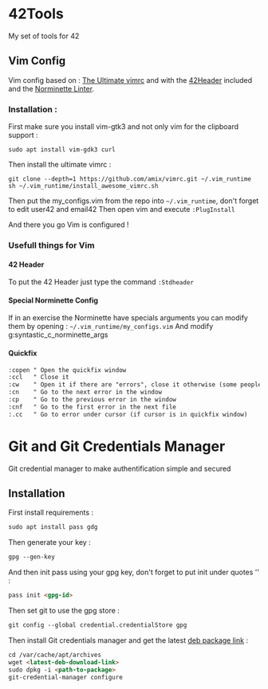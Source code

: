 # 42Tools
My set of tools for 42

## Vim Config

Vim config based on : [The Ultimate vimrc](https://github.com/amix/vimrc "The Ultimate vimrc") and with the [42Header](https://github.com/42Paris/42header "42Header") included and the [Norminette Linter](https://github.com/alexandregv/norminette-vim "Norminette Linter").

### Installation :
First make sure you install vim-gtk3 and not only vim for the clipboard support :
```
sudo apt install vim-gdk3 curl
```
Then install the ultimate vimrc :
```
git clone --depth=1 https://github.com/amix/vimrc.git ~/.vim_runtime
sh ~/.vim_runtime/install_awesome_vimrc.sh
```
Then put the my_configs.vim from the repo into `~/.vim_runtime`,  don't forget to edit user42 and email42
Then open vim and execute `:PlugInstall`

And there you go Vim is configured !

### Usefull things for Vim
#### 42 Header
To put the 42 Header just type the command `:Stdheader`
#### Special Norminette Config
If in an exercise the Norminette have specials arguments you can modify them by opening :     `~/.vim_runtime/my_configs.vim`
And modify     g:syntastic_c_norminette_args

#### Quickfix
```html
:copen " Open the quickfix window
:ccl   " Close it
:cw    " Open it if there are "errors", close it otherwise (some people prefer this)
:cn    " Go to the next error in the window
:cp    " Go to the previous error in the window
:cnf   " Go to the first error in the next file
:.cc   " Go to error under cursor (if cursor is in quickfix window)
```

# Git and Git Credentials Manager
Git credential manager to make authentification simple and secured

## Installation
First install requirements :
```html
sudo apt install pass gdg
```
Then generate your key :
```html
gpg --gen-key
```
And then init pass using your gpg key, don't forget to put init under quotes '' :
```html
pass init <gpg-id>
```
Then set git to use the gpg store :
```html
git config --global credential.credentialStore gpg
```
Then install Git credentials manager  and get the latest [deb package link](https://github.com/git-ecosystem/git-credential-manager/releases/latest "deb package link") :
```html
cd /var/cache/apt/archives
wget <latest-deb-download-link>
sudo dpkg -i <path-to-package>
git-credential-manager configure
```
